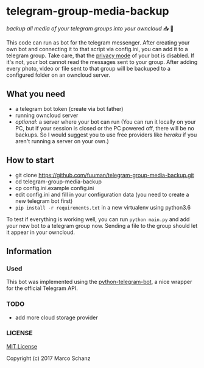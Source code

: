 # telegram-group-media-backup

*backup all media of your telegram groups into your owncloud* :inbox_tray: :blue_heart:

This code can run as bot for the telegram messenger. After creating your own bot and connecting it to that script via config.ini, you can add it to a telegram group. Take care, that the [privacy mode](https://core.telegram.org/bots#privacy-mode) of your bot is disabled. If it's not, your bot cannot read the messages sent to your group. After adding every photo, video or file sent to that group will be backuped to a configured folder on an owncloud server. 

## What you need
- a telegram bot token (create via bot father)
- running owncloud server
- _optional_: a server where your bot can run (You can run it locally on your PC, but if your session is closed or the PC powered off, there will be no backups. So I would suggest you to use free providers like _heroku_ if you aren't running a server on your own.)


## How to start
- git clone https://github.com/fuuman/telegram-group-media-backup.git
- cd telegram-group-media-backup
- cp config.ini.example config.ini
- edit config.ini and fill in your configuration data (you need to create a new telegram bot first)
- `pip install -r requirements.txt` in a new virtualenv using python3.6

To test if everything is working well, you can run `python main.py` and add your new bot to a telegram group now. Sending a file to the group should let it appear in your owncloud.

## Information

### Used
This bot was implemented using the [python-telegram-bot](https://python-telegram-bot.org/), a nice wrapper for the official Telegram API.

### TODO 
- add more cloud storage provider

### LICENSE
[MIT License](https://github.com/fuuman/telegram-group-media-backup/blob/master/LICENSE)

Copyright (c) 2017 Marco Schanz
